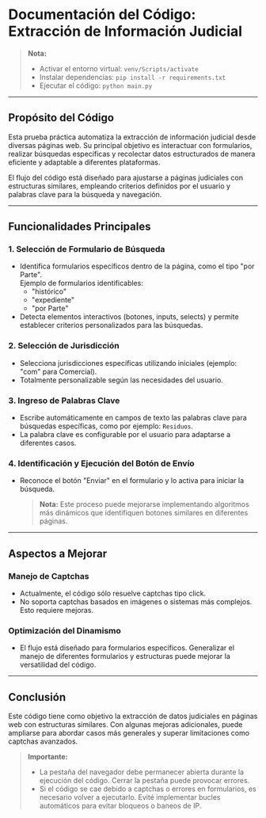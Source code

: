 # Documentación del Código: Extracción de Información Judicial

> **Nota:**  
> - Activar el entorno virtual: `venv/Scripts/activate`
> - Instalar dependencias: `pip install -r requirements.txt`
> - Ejecutar el código: `python main.py`

---

## Propósito del Código

Esta prueba práctica automatiza la extracción de información judicial desde diversas páginas web. Su principal objetivo es interactuar con formularios, realizar búsquedas específicas y recolectar datos estructurados de manera eficiente y adaptable a diferentes plataformas.

El flujo del código está diseñado para ajustarse a páginas judiciales con estructuras similares, empleando criterios definidos por el usuario y palabras clave para la búsqueda y navegación.

---

## Funcionalidades Principales

### 1. Selección de Formulario de Búsqueda
- Identifica formularios específicos dentro de la página, como el tipo "por Parte".  
  Ejemplo de formularios identificables:
  - "histórico"
  - "expediente"
  - "por Parte"
- Detecta elementos interactivos (botones, inputs, selects) y permite establecer criterios personalizados para las búsquedas.

### 2. Selección de Jurisdicción
- Selecciona jurisdicciones específicas utilizando iniciales (ejemplo: "com" para Comercial).  
- Totalmente personalizable según las necesidades del usuario.

### 3. Ingreso de Palabras Clave
- Escribe automáticamente en campos de texto las palabras clave para búsquedas específicas, como por ejemplo: `Residuos`.
- La palabra clave es configurable por el usuario para adaptarse a diferentes casos.

### 4. Identificación y Ejecución del Botón de Envío
- Reconoce el botón "Enviar" en el formulario y lo activa para iniciar la búsqueda.  
  > **Nota:** Este proceso puede mejorarse implementando algoritmos más dinámicos que identifiquen botones similares en diferentes páginas.

---

## Aspectos a Mejorar

### Manejo de Captchas
- Actualmente, el código sólo resuelve captchas tipo click.
- No soporta captchas basados en imágenes o sistemas más complejos. Esto requiere mejoras.

### Optimización del Dinamismo
- El flujo está diseñado para formularios específicos. Generalizar el manejo de diferentes formularios y estructuras puede mejorar la versatilidad del código.

---

## Conclusión

Este código tiene como objetivo la extracción de datos judiciales en páginas web con estructuras similares. Con algunas mejoras adicionales, puede ampliarse para abordar casos más generales y superar limitaciones como captchas avanzados.

> **Importante:**  
> - La pestaña del navegador debe permanecer abierta durante la ejecución del código. Cerrar la pestaña puede provocar errores.  
> - Si el código se cae debido a captchas o errores en formularios, es necesario volver a ejecutarlo. Evité implementar bucles automáticos para evitar bloqueos o baneos de IP.
